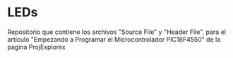 # LEDs
 Repositorio que contiene los archivos "Source File" y "Header File", para el artículo "Empezando a Programar el Microcontrolador PIC18F4550" de la pagina ProjExplorex

